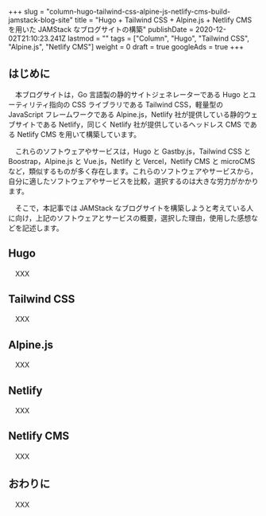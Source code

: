 +++
slug = "column-hugo-tailwind-css-alpine-js-netlify-cms-build-jamstack-blog-site"
title = "Hugo + Tailwind CSS + Alpine.js + Netlify CMS を用いた JAMStack なブログサイトの構築"
publishDate = 2020-12-02T21:10:23.241Z
lastmod = ""
tags = ["Column", "Hugo", "Tailwind CSS", "Alpine.js", "Netlify CMS"]
weight = 0
draft = true
googleAds = true
+++
## はじめに

　本ブログサイトは，Go 言語製の静的サイトジェネレーターである Hugo とユーティリティ指向の CSS ライブラリである Tailwind CSS，軽量型の JavaScript フレームワークである Alpine.js，Netlify 社が提供している静的ウェブサイトである Netlify，同じく Netlify 社が提供しているヘッドレス CMS である Netlify CMS を用いて構築しています。

　これらのソフトウェアやサービスは，Hugo と Gastby.js，Tailwind CSS と Boostrap，Alpine.js と Vue.js，Netlify と Vercel，Netlify CMS と microCMS など，類似するものが多く存在します。これらのソフトウェアやサービスから，自分に適したソフトウェアやサービスを比較，選択するのは大きな労力がかかります。

　そこで，本記事では JAMStack なブログサイトを構築しようと考えている人に向け，上記のソフトウェアとサービスの概要，選択した理由，使用した感想などを記述します。

## Hugo

　XXX

## Tailwind CSS

　XXX

## Alpine.js

　XXX

## Netlify

　XXX

## Netlify CMS

　XXX

## おわりに

　XXX